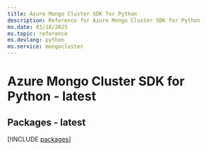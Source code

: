 ```yaml
---
title: Azure Mongo Cluster SDK for Python
description: Reference for Azure Mongo Cluster SDK for Python
ms.date: 03/18/2025
ms.topic: reference
ms.devlang: python
ms.service: mongocluster
---
```

# Azure Mongo Cluster SDK for Python - latest
## Packages - latest
[!INCLUDE [packages](mongo-cluster-index.md)]